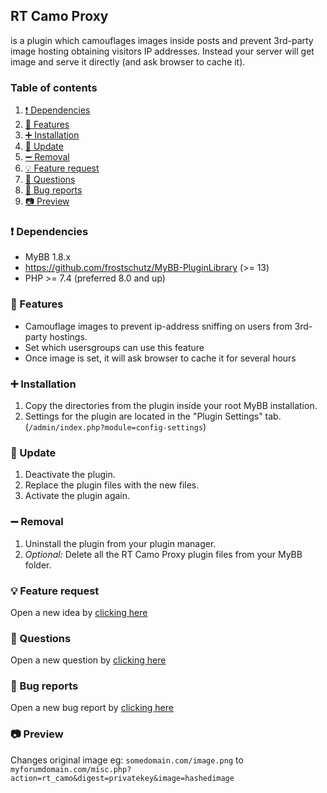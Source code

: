 ## RT Camo Proxy
is a plugin which camouflages images inside posts and prevent 3rd-party image hosting obtaining visitors IP addresses. Instead your server will get image and serve it directly (and ask browser to cache it).

### Table of contents
1. [❗ Dependencies](#-dependencies)
2. [📃 Features](#-features)
3. [➕ Installation](#-installation)
4. [🔼 Update](#-update)
5. [➖ Removal](#-removal)
6. [💡 Feature request](#-feature-request)
7. [🙏 Questions](#-questions)
8. [🐞 Bug reports](#-bug-reports)
9. [📷 Preview](#-preview)

### ❗ Dependencies
- MyBB 1.8.x
- https://github.com/frostschutz/MyBB-PluginLibrary (>= 13)
- PHP >= 7.4 (preferred 8.0 and up)

### 📃 Features
* Camouflage images to prevent ip-address sniffing on users from 3rd-party hostings.
* Set which usersgroups can use this feature
* Once image is set, it will ask browser to cache it for several hours

### ➕ Installation
1. Copy the directories from the plugin inside your root MyBB installation.
2. Settings for the plugin are located in the "Plugin Settings" tab. (`/admin/index.php?module=config-settings`)

### 🔼 Update
1. Deactivate the plugin.
2. Replace the plugin files with the new files.
3. Activate the plugin again.

### ➖ Removal
1. Uninstall the plugin from your plugin manager.
2. _Optional:_ Delete all the RT Camo Proxy plugin files from your MyBB folder.

### 💡 Feature request
Open a new idea by [clicking here](https://github.com/RevertIT/mybb-rt_camo_proxy/discussions/new?category=ideas)

### 🙏 Questions
Open a new question by [clicking here](https://github.com/RevertIT/mybb-rt_camo_proxy/discussions/new?category=q-a)

### 🐞 Bug reports
Open a new bug report by [clicking here](https://github.com/RevertIT/mybb-rt_camo_proxy/issues/new)

### 📷 Preview
Changes original image eg: `somedomain.com/image.png` to `myforumdomain.com/misc.php?action=rt_camo&digest=privatekey&image=hashedimage`
